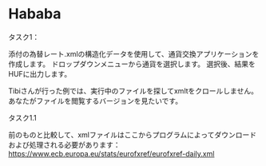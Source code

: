 # Hababa
タスク1：

添付の為替レート.xmlの構造化データを使用して、通貨交換アプリケーションを作成します。
ドロップダウンメニューから通貨を選択します。 選択後、結果をHUFに出力します。

Tibiさんが行った例では、実行中のファイルを探してxmltをクロールしません。 あなたがファイルを閲覧するバージョンを見たいです。

タスク1.1

前のものと比較して、xmlファイルはここからプログラムによってダウンロードおよび処理される必要があります：
https://www.ecb.europa.eu/stats/eurofxref/eurofxref-daily.xml
